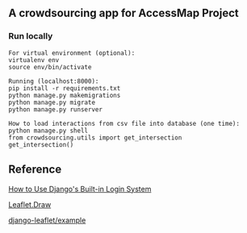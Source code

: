 ## A crowdsourcing app for AccessMap Project

### Run locally
    For virtual environment (optional):
    virtualenv env 
    source env/bin/activate
    
    Running (localhost:8000):
    pip install -r requirements.txt
    python manage.py makemigrations
    python manage.py migrate
    python manage.py runserver
    
    How to load interactions from csv file into database (one time):
    python manage.py shell
    from crowdsourcing.utils import get_intersection
    get_intersection()

## Reference

[How to Use Django's Built-in Login System](https://github.com/sibtc/simple-django-login)

[Leaflet.Draw](https://github.com/michaelguild13/Leaflet.draw)

[django-leaflet/example](https://github.com/makinacorpus/django-leaflet/tree/master/example)
